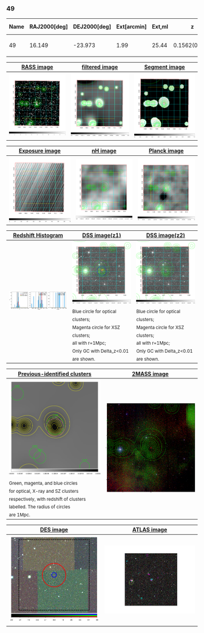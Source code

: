 <div STYLE="page-break-after: always;"></div>

### 49

|Name|RAJ2000[deg]|DEJ2000[deg] |Ext[arcmin]| Ext,ml | z | z_src| C|GC(XSZ,Delta_z<0.01)| GC(OPT,Delta_z<0.01)|GC| R_sig[arcmin] | R500[arcmin] | R500[Mpc]| CRsig[c/s] | CR500[c/s] |L500[1E44 erg/s]|F500[1E-12 erg/s/cm^2]| M500[1E14 Msun]|Tx[keV]|Cnt_sig|Beta|Rc[arcmin]|Comment|Alias|
|---|---|---|---|---|---|------|---|--------|---------|----------|---|---|---|---|---|---|---|---|---|---|---|---|---|---|
|49| 16.149| -23.973| 1.99| 25.44| 0.1562(0.006)| z1, z_xsz| B| MCXC| A, W| A, MCXC, W| 11.238| 6.217| 1.009| 0.172(0.042)| 0.160(0.039)| 2.104(0.286)| 3.164(0.429)| 3.40(0.22)| 4.79(0.20)| 56.8| 0.868(-0.136+0.093)| 3.847(-0.820+0.637)| -| k217|

|[RASS image](../image/49/49_img.pdf)|[filtered image](../image/49/49_fil.pdf)|[Segment image](../image/49/49_seg.pdf)|
|-------------------|--------------------|-------------------|
| <img src="../image/49/49_img.png" width="300">  | <img src="../image/49/49_fil.png" width="300">   | <img src="../image/49/49_seg.png" width="300">  |

|[Exposure image](../image/49/49_mex.pdf)| [nH image](../image/49/49_nh.pdf)| [Planck image](../image/49/49_p.pdf)|
|-------------------|--------------------|-------------------|
|<img src="../image/49/49_mex.png" width="300">   | <img src="../image/49/49_nh.png" width="300">    | <img src="../image/49/49_p.png" width="300"> |

|[Redshift Histogram](../image/49/49_zg.pdf) | [DSS image(z1)](../image/49/49_dss_z1.pdf)      |  [DSS image(z2)](../image/49/49_dss_z2.pdf)    |
|-------------------|--------------------|-------------------|
|<img src="../image/49/49_zg.png" width="300"> |<img src="../image/49/49_dss_z1.png" width="300"> <sub><br>Blue circle for optical clusters; <br>Magenta circle for XSZ clusters; <br>all with r=1Mpc; <br>Only GC with Delta_z<0.01 are shown. </sub>| <img src="../image/49/49_dss_z2.png" width="300"><sub><br>Blue circle for optical clusters; <br>Magenta circle for XSZ clusters; <br>all with r=1Mpc; <br>Only GC with Delta_z<0.01 are shown. </sub> |

|[Previous-identified clusters](../image/49/49_gc.pdf) | [2MASS image](../image/49/49_2mass.pdf)      |
|-------------------|-------------------|
|<img src=../image/49/49_gc.png width="300"> <br><sub>Green, magenta, and blue circles <br>for optical, X-ray and SZ clusters <br>respectively, with redshift of clusters <br>labelled. The radius of circles <br>are 1Mpc.</sub>|<img src="../image/49/49_2mass.png" width="300">  |

|[DES image](../image/49/49_des.pdf)   |[ATLAS image](../image/49/49_s.pdf)        |
|-------------------|-------------------|
| <img src="../image/49/49_des.png" width="300">  | <img src="../image/49/49_s.png" width="300">  |
